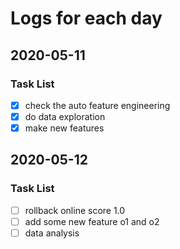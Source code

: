 # Logs for each day


## 2020-05-11

### Task List

- [x] check the auto feature engineering
- [x] do data exploration
- [x] make new features

## 2020-05-12

### Task List

- [ ] rollback online score 1.0
- [ ] add some new feature o1 and o2
- [ ] data analysis